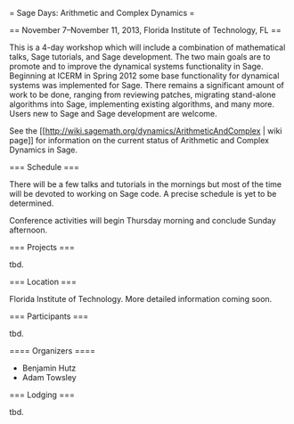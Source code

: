 = Sage Days: Arithmetic and Complex Dynamics =

== November 7–November 11, 2013, Florida Institute of Technology, FL ==

This is a 4-day workshop which will include a combination of mathematical talks, Sage tutorials, and Sage development. The two main goals are to promote and to improve the dynamical systems functionality in Sage. Beginning at ICERM in Spring 2012 some base functionality for dynamical systems was implemented for Sage. There remains a significant amount of work to be done, ranging from reviewing patches, migrating stand-alone algorithms into Sage, implementing existing algorithms, and many more.  Users new to Sage and Sage development are welcome.

See the [[http://wiki.sagemath.org/dynamics/ArithmeticAndComplex | wiki page]] for information on the current status of Arithmetic and Complex Dynamics in Sage.

=== Schedule ===

There will be a few talks and tutorials in the mornings but most of the time will be devoted to working on Sage code.  A precise schedule is yet to be determined.

Conference activities will begin Thursday morning and conclude Sunday afternoon.

=== Projects ===

tbd.

=== Location ===

Florida Institute of Technology. More detailed information coming soon.

=== Participants ===

tbd.

==== Organizers ====

 * Benjamin Hutz
 * Adam Towsley

=== Lodging ===

tbd.
